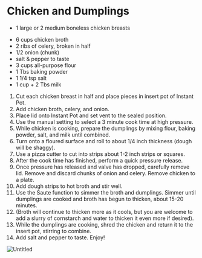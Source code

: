 # Chicken and Dumplings

- 1 large or 2 medium boneless chicken breasts
* 6 cups chicken broth
* 2 ribs of celery, broken in half
* 1/2 onion (chunk)
* salt & pepper to taste
* 3 cups all-purpose flour
* 1 Tbs baking powder
* 1 1/4 tsp salt
* 1 cup + 2 Tbs milk

1. Cut each chicken breast in half and place pieces in insert pot of Instant Pot.
2. Add chicken broth, celery, and onion.
3. Place lid onto Instant Pot and set vent to the sealed position.
4. Use the manual setting to select a 3 minute cook time at high pressure.
5. While chicken is cooking, prepare the dumplings by mixing flour, baking powder, salt, and milk until combined.
6. Turn onto a floured surface and roll to about 1/4 inch thickness (dough will be shaggy).
7. Use a pizza cutter to cut into strips about 1-2 inch strips or squares.
8. After the cook time has finished, perform a quick pressure release.
9. Once pressure has released and valve has dropped, carefully remove lid. Remove and discard chunks of onion and celery. Remove chicken to a plate.
10. Add dough strips to hot broth and stir well.
11. Use the Saute function to simmer the broth and dumplings. Simmer until dumplings are cooked and broth has begun to thicken, about 15-20 minutes.
12. (Broth will continue to thicken more as it cools, but you are welcome to add a slurry of cornstarch and water to thicken it even more if desired).
13. While the dumplings are cooking, shred the chicken and return it to the insert pot, stirring to combine.
14. Add salt and pepper to taste. Enjoy!

![Untitled](Untitled%208.png)